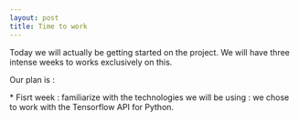 ```yaml
---
layout: post
title: Time to work 
---
```


<p>Today we will actually be getting started on the project. We will have three intense weeks to works exclusively on this.</p>
<p>Our plan is : </p>
* Fisrt week : familiarize with the technologies we will be using : we chose to work with the Tensorflow API for Python.
